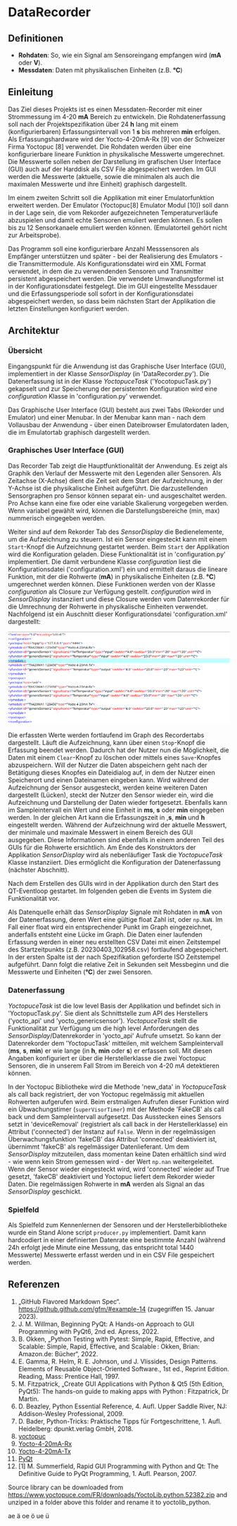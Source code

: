 # DataRecorder

## Definitionen
- **Rohdaten**: So, wie ein Signal am Sensoreingang empfangen wird (**mA** oder **V**).
- **Messdaten**: Daten mit physikalischen Einheiten (z.B. **°C**)

## Einleitung
Das Ziel dieses Projekts ist es einen Messdaten-Recorder mit einer Strommessung im 4-20 **mA** Bereich zu entwickeln. Die Rohdatenerfassung soll nach der Projektspezifikation über 24 **h** lang mit einem (konfigurierbaren) Erfassungsintervall von 1 **s** bis mehreren **min** erfolgen. Als Erfassungshardware wird der Yocto-4-20mA-Rx [9] von der Schweizer Firma Yoctopuc [8] verwendet. Die Rohdaten werden über eine konfigurierbare lineare Funktion in physikalische Messwerte umgerechnet. Die Messwerte sollen neben der Darstellung im grafischen User Interface (GUI) auch auf der Harddisk als CSV File abgespeichert werden. Im GUI werden die Messwerte (aktuelle, sowie die minimalen als auch die maximalen Messwerte und ihre Einheit) graphisch dargestellt.

Im einem zweiten Schritt soll die Applikation mit einer Emulatorfunktion erweitert werden. Der Emulator (Yoctopuc[8] Emulator Modul [10]) soll dann in der Lage sein, die vom Rekorder aufgezeichneten Temperaturverläufe abzuspielen und damit echte Sensoren emuliert werden können. Es sollen bis zu 12 Sensorkanaele emuliert werden können. (Emulatorteil gehört nicht zur Arbeitsprobe).

Das Programm soll eine konfigurierbare Anzahl Messsensoren als Empfänger unterstützen und später - bei der Realisierung des Emulators - die Transmittermodule. Als Konfigurationsdatei wird ein XML Format verwendet, in dem die zu verwendenden Sensoren und Transmitter persistent abgespeichert werden. Die verwendete Umwandlungsformel ist in der Konfigurationsdatei festgelegt. Die im GUI eingestellte Messdauer und die Erfassungsperiode soll sofort in der Konfigurationsdatei abgespeichert werden, so dass beim nächsten Start der Applikation die letzten Einstellungen konfiguriert werden.

## Architektur 

### Übersicht
Eingangspunkt für die Anwendung ist das Graphische User Interface (GUI), implementiert in der Klasse *SensorDisplay* (in 'DataRecorder.py'). Die Datenerfassung ist in der Klasse *YoctopuceTask* ('YocotopucTask.py') gekapselt und zur Speicherung der persistenten Konfiguration wird eine *configuration* Klasse in 'configuration.py' verwendet. 

Das Graphische User Interface (GUI) besteht aus zwei Tabs (Rekorder und Emulator) und einer Menubar. In der Menubar kann man - nach dem Vollausbau der Anwendung - über einen Dateibrowser Emulatordaten laden, die im Emulatortab graphisch dargestellt werden. 

### Graphisches User Interface (GUI)
Das Recorder Tab zeigt die Hauptfunktionalität der Anwendung. Es zeigt als Graphik den Verlauf der Messwerte mit den Legenden aller Sensoren. Als Zeitachse (X-Achse) dient die Zeit seit dem Start der Aufzeichnung, in der Y-Achse ist die physikalische Einheit aufgeführt. Die darzustellenden Sensorgraphen pro Sensor können separat ein- und ausgeschaltet werden. Pro Achse kann eine fixe oder eine variable Skalierung vorgegeben werden. Wenn variabel gewählt wird, können die Darstellungsbereiche (min, max) nummerisch eingegeben werden. 

Weiter sind auf dem Rekorder Tab des *SensorDisplay* die Bedienelemente, um die Aufzeichnung zu steuern. Ist ein Sensor eingesteckt kann mit einem `Start`-Knopf die Aufzeichnung gestartet werden. Beim `Start` der Applikation wird die Konfiguration geladen. Diese Funktionalität ist in 'configuration.py' implementiert. Die damit verbundene Klasse *configuration* liest die Konfigurationsdatei ('configuration.xml') ein und ermittelt daraus die lineare Funktion, mit der die Rohwerte (**mA**) in physikalische Einheiten (z.B. **°C**) umgerechnet werden können. Diese Funktionen werden von der Klasse *configuration*  als Closure zur Verfügung gestellt. *configuration* wird in *SensorDisplay* instanziiert und diese Closure werden vom Datenrekorder für die Umrechnung der Rohwerte in physikalische Einheiten verwendet. Nachfolgend ist ein Auschnitt dieser Konfigurationsdatei 'configuration.xml' dargestellt:

![Xml Konfiguration](./xmlConfig.png)

Die erfassten Werte werden fortlaufend im Graph des Recordertabs dargestellt. Läuft die Aufzeichnung, kann über einen `Stop`-Knopf die Erfassung beendet werden. Dadurch hat der Nutzer nun die Möglichkeit, die Daten mit einem `Clear`-Knopf zu löschen oder mittels eines `Save`-Knopfes abzuspeichern. Will der Nutzer die Daten abspeichern geht nach der Betätigung dieses Knopfes ein Dateidialog auf, in dem der Nutzer einen Speicherort und einen Dateinamen eingeben kann. Wird während der Aufzeichnung der Sensor ausgesteckt, werden keine weiteren Daten dargestellt (Lücken), steckt der Nutzer den Sensor wieder ein, wird die Aufzeichnung und Darstellung der Daten wieder fortgesetzt. Ebenfalls kann im Sampleintervall ein Wert und eine Einheit in **ms**, **s** oder **min** eingegeben werden. In der gleichen Art kann die Erfassungszeit in ,**s**, **min** und **h** eingestellt werden. Während der Aufzeichnung wird der aktuelle Messwert, der minimale und maximale Messwert in einem Bereich des GUI ausgegeben. Diese Informationen sind ebenfalls in einem anderen Teil des GUIs für die Rohwerte ersichtlich. Am Ende des Konstruktors der Applikation *SensorDisplay* wird als nebenläufiger Task die *YoctopuceTask* Klasse instanziiert.  Dies ermöglicht die Konfiguration der Datenerfassung (nächster Abschnitt). 

Nach dem Erstellen des GUIs wird in der Applikation durch den Start des QT-Eventloop gestartet. Im folgenden geben die Events im System die Funktionalität vor. 

Als Datenquelle erhält das *SensorDisplay* Signale mit Rohdaten in **mA** von der Datenerfassung, deren Wert eine gültige float Zahl ist, oder `np.NaN`. Im Fall einer float wird ein entsprechender Punkt im Graph eingezeichnet, anderfalls entsteht eine Lücke im Graph. Die Daten einer laufenden Erfassung werden in einer neu erstellten CSV Datei mit einen Zeitstempel des Startzeitpunkts (z.B. 20230403_102958.csv) fortlaufend abgespeichert. In der ersten Spalte ist der nach Spezifikation geforderte ISO Zeitstempel aufgeführt. Dann folgt die relative Zeit in Sekunden seit Messbeginn und die Messwerte und Einheiten (**°C**) der zwei Sensoren.

### Datenerfassung
*YoctopuceTask* ist die low level Basis der Applikation und befindet sich in 'YoctopucTask.py'. Sie dient als Schnittstelle zum API des Herstellers ('yocto_api' und 'yocto_genericsensor'). *YoctopuceTask* stellt die Funktionalität zur Verfügung um die high level Anforderungen des *SensorDisplay*/Datenrekorder in 'yocto_api' Aufrufe umsetzt. So kann der Datenrekorder dem 'YoctopucTask' mitteilen, mit welchem Sampleintervall (**ms**, **s**, **min**) er wie lange (in **h**, **min** oder **s**) er erfassen soll. Mit diesen Angaben konfiguriert er über die Herstellerklasse die zwei Yoctopuc Sensoren, die in unserem Fall Strom im Bereich von 4-20 *mA* detektieren können. 

In der Yoctopuc Bibliotheke wird die Methode 'new_data' in *YoctopuceTask* als call back registriert, der von Yoctopuc regelmässig mit aktuellen Rohwerten aufgerufen wird. Beim erstmaligen Aufrufen dieser Funktion wird ein Übwachungstimer (`superVisorTimer`) mit der Methode 'FakeCB' als call back und dem Sampleintervall aufgesetzt. Das Ausstecken eines Sensors setzt in 'deviceRemoval' (registriert als call back in der Herstellerklasse) ein Attribut ('connected') der Instanz auf `False`. Wenn in der regelmässigen Überwachungsfunktion 'fakeCB' das Attribut 'connected' deaktiviert ist, übernimmt 'fakeCB' als regelmässiger Datenlieferant. Um dem *SensorDisplay* mitzuteilen, dass momentan keine Daten erhältlich sind wird - wie wenn kein Strom gemessen wird - der Wert `np.nan` weitergeleitet. Wenn der Sensor wieder eingesteckt wird, wird 'connected' wieder auf True gesetzt, 'fakeCB' deaktiviert und Yoctopuc liefert dem Rekorder wieder Daten. Die regelmässigen Rohwerte in **mA** werden als Signal an das *SensorDisplay* geschickt.


### Spielfeld
Als Spielfeld zum Kennenlernen der Sensoren und der Herstellerbibliotheke wurde ein Stand Alone script `producer.py` implementiert. Damit kann hardcodiert in einer definierten Datenrate eine bestimmte Anzahl (während 24h erfolgt jede Minute eine Messung, das entspricht total 1440 Messwerte) Messwerte erfasst werden und in ein CSV File gespeichert werden.

## Referenzen
1. „GitHub Flavored Markdown Spec“. https://github.github.com/gfm/#example-14 (zugegriffen 15. Januar 2023).
2. J. M. Willman, Beginning PyQt: A Hands-on Approach to GUI Programming with PyQt6, 2nd ed. Apress, 2022.
3. B. Okken, „Python Testing with Pytest: Simple, Rapid, Effective, and Scalable: Simple, Rapid, Effective, and Scalable : Okken, Brian: Amazon.de: Bücher“, 2022.
4. E. Gamma, R. Helm, R. E. Johnson, und J. Vlissides, Design Patterns. Elements of Reusable Object-Oriented Software., 1st ed., Reprint Edition. Reading, Mass: Prentice Hall, 1997.
5. M. Fitzpatrick, „Create GUI Applications with Python & Qt5 (5th Edition, PyQt5): The hands-on guide to making apps with Python : Fitzpatrick, Dr Martin.
6. D. Beazley, Python Essential Reference, 4. Aufl. Upper Saddle River, NJ: Addison-Wesley Professional, 2009.
7. D. Bader, Python-Tricks: Praktische Tipps für Fortgeschrittene, 1. Aufl. Heidelberg: dpunkt.verlag GmbH, 2018.
8. [yoctopuc](https://www.yoctopuce.com/)
9. [Yocto-4-20mA-Rx](https://www.yoctopuce.com/EN/products/usb-electrical-interfaces/yocto-4-20ma-rx)
10. [Yocto-4-20mA-Tx](https://www.yoctopuce.com/EN/products/usb-electrical-interfaces/yocto-4-20ma-tx)
11. [PyQt](https://www.qt.io/)
12. [1] M. Summerfield, Rapid GUI Programming with Python and Qt: The Definitive Guide to PyQt Programming, 1. Aufl. Pearson, 2007.

Source library can be downloaded from <https://www.yoctopuce.com/FR/downloads/YoctoLib.python.52382.zip> and unziped in a folder above this folder and rename it to yoctolib_python.

ae ä
oe ö
ue ü

